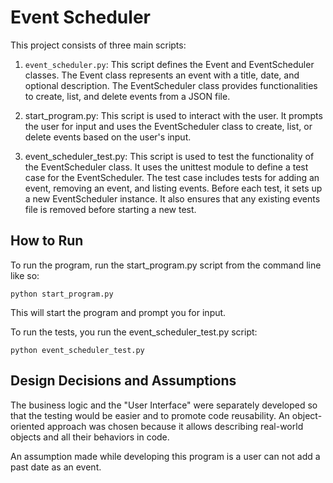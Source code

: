 # Event Scheduler

This project consists of three main scripts:

1. `event_scheduler.py`: This script defines the Event and EventScheduler classes. The Event class represents an event with a title, date, and optional description. The EventScheduler class provides functionalities to create, list, and delete events from a JSON file.

2. start_program.py: This script is used to interact with the user. It prompts the user for input and uses the EventScheduler class to create, list, or delete events based on the user's input.

3. event_scheduler_test.py: This script is used to test the functionality of the EventScheduler class. It uses the unittest module to define a test case for the EventScheduler. The test case includes tests for adding an event, removing an event, and listing events. Before each test, it sets up a new EventScheduler instance. It also ensures that any existing events file is removed before starting a new test.

## How to Run

To run the program, run the start_program.py script from the command line like so:

`python start_program.py`

This will start the program and prompt you for input.

To run the tests, you run the event_scheduler_test.py script:

`python event_scheduler_test.py`

## Design Decisions and Assumptions

The business logic and the "User Interface" were separately developed so that the testing would be easier and to promote code reusability.
An object-oriented approach was chosen because it allows describing real-world objects and all their behaviors in code.

An assumption made while developing this program is a user can not add a past date as an event. 
